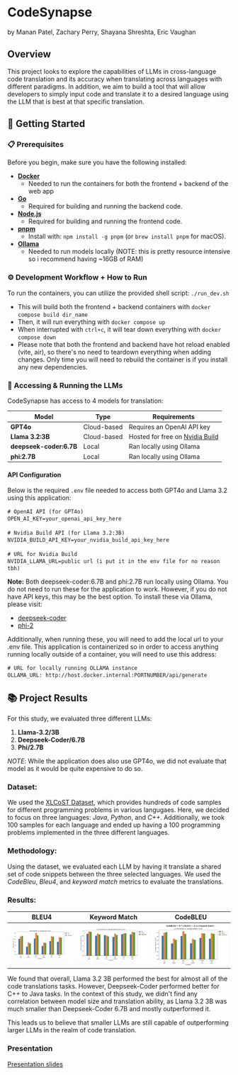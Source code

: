 # CodeSynapse
by Manan Patel, Zachary Perry, Shayana Shreshta, Eric Vaughan

## Overview

This project looks to explore the capabilities of LLMs in cross-language code translation and its accuracy when translating across languages with different paradigms. In addition, we aim to build a tool that will allow developers to simply input code and translate it to a desired language using the LLM that is best at that specific translation.


## 🚀 Getting Started


### 📋 Prerequisites
Before you begin, make sure you have the following installed:
- **[Docker](https://www.docker.com/products/docker-desktop)**
  - Needed to run the containers for both the frontend + backend of the web app
- **[Go](https://golang.org/dl/)**
  - Required for building and running the backend code.
- **[Node.js](https://nodejs.org/en/download/)**
  - Required for building and running the frontend code.
- **[pnpm](https://pnpm.io/)**
  - Install with: `npm install -g pnpm` (or `brew install pnpm` for macOS).
- **[Ollama](https://ollama.com)**
    - Needed to run models locally (NOTE: this is pretty resource intensive so i recommend having ~16GB of RAM)

### ⚙️ Development Workflow + How to Run
To run the containers, you can utilize the provided shell script: `./run_dev.sh`
- This will build both the frontend + backend containers with `docker compose build dir_name`
- Then, it will run everything with `docker compose up`
- When interrupted with `ctrl+c`, it will tear down everything with `docker compose down`
- Please note that both the frontend and backend have hot reload enabled (vite, air), so there's no need to teardown everything when adding changes. Only time you will need to rebuild the container is if you install any new dependencies. 


### 🤖 Accessing & Running the LLMs
CodeSynapse has access to 4 models for translation:

| Model | Type | Requirements |
|-------|------|--------------|
| **GPT4o** | Cloud-based | Requires an OpenAI API key |
| **Llama 3.2:3B** | Cloud-based | Hosted for free on [Nvidia Build](https://build.nvidia.com) |
| **deepseek-coder:6.7B** | Local | Ran locally using Ollama |
| **phi:2.7B** | Local | Ran locally using Ollama |

#### API Configuration

Below is the required `.env` file needed to access both GPT4o and Llama 3.2 using this application:

```
# OpenAI API (for GPT4o)
OPEN_AI_KEY=your_openai_api_key_here

# Nvidia Build API (for Llama 3.2:3B)
NVIDIA_BUILD_API_KEY=your_nvidia_build_api_key_here

# URL for Nvidia Build
NVIDIA_LLAMA_URL=public url (i put it in the env file for no reason tbh)
```

**Note:** Both deepseek-coder:6.7B and phi:2.7B run locally using Ollama. You do not need to run these for the application to work. However, if you do not have API keys, this may be the best option. To install these via Ollama, please visit: 
- [deepseek-coder](https://ollama.com/library/deepseek-coder)
- [phi-2](https://ollama.com/library/phi:2.7b)

Additionally, when running these, you will need to add the local url to your .env file. This application is containerized so in order to access anything running locally outside of a container, you will need to use this address: 

```
# URL for locally running OLLAMA instance
OLLAMA_URL: http://host.docker.internal:PORTNUMBER/api/generate
```

## 📚 Project Results
For this study, we evaluated three  different LLMs: 
1. **Llama-3.2/3B**
2. **Deepseek-Coder/6.7B**
3. **Phi/2.7B**

*NOTE*: While the application does also use GPT4o, we did not evaluate that model as it would be quite expensive to do so.

### Dataset: 
We used the [XLCoST Dataset](https://github.com/reddy-lab-code-research/XLCoST), which provides hundreds of code samples for different programming problems in various langugaes. Here, we decided to focus on three languages: *Java*, *Python*, and *C++*. Additionally, we took 100 samples for each language and ended up having a 100 programming problems implemented in the three different languages.


### Methodology: 
Using the dataset, we evaluated each LLM by having it translate a shared set of code snippets between the three selected languages. We used the *CodeBleu*, *Bleu4*, and *keyword match* metrics to evaluate the translations. 

### Results: 

| BLEU4   | Keyword Match | CodeBLEU |
|---------|---------------|----------|
| ![bleu4](./imgs/bleu4.jpg) | ![keywordmatch](./imgs/keywordmatch.jpg) | ![codeBleu](./imgs/codebleu.jpg) |

We found that overall, Llama 3.2 3B performed the best for almost all of the code translations tasks. However, Deepseek-Coder performed better for C++ to Java tasks. In the context of this study, we didn't find any correlation between model size and translation ability, as Llama 3.2 3B was much smaller than Deepseek-Coder 6.7B and mostly outperformed it. 

This leads us to believe that smaller LLMs are still capable of outperforming larger LLMs in the realm of code translation. 

### Presentation

[Presentation slides](Final_Presentation.pdf)

